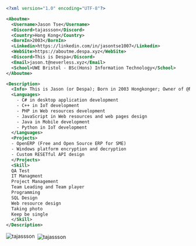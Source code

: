 ``` XML
<?xml version="1.0" encoding="UTF-8"?>

<Aboutme>
  <Username>Jason Tse</Username>
  <Discord>tajassson</Discord>
  <Country>Hong Kong</Country>
  <BornIn>2003</BornIn>
  <Linkedin>https://linkedin.com/in/jasontse1007</Linkedin>
  <WebSite>https://aboutme.despa.xyz</WebSite>
  <Discord>This is Despa</Discord>
  <Email>jason.t@neverless.xyz</Email>
  <School>UWE Bristol - BSc(Hons) Information Technology</School>
</Aboutme>

<Description>
  <Info> This is Jason (or Despa); Born in 2003 Hongkonger; Owner of @NeverLess team (https://neverless.xyz)</Info>
  <Languages>
    - C# in desktop application development
    - C++ in IoT development 
    - PHP in Web resources development
    - JavaScript in Web resources and web pages design
    - Java in Mobile development
    - Python in IoT development
  </Languages>
  <Projects>
  - OpenERP (Free and Open Source ERP for SME)
  - Windows platform encryption and decryption
  - Custom RESETful API design
  </Projects>
  <Skill>
  QA Test
  IT Managment
  Project Management
  Team Leading and Team player
  Programming
  SQL Design
  Web resource design
  Taking photo
  Keep be single
  </Skill>
</Description>
```

<p><img align="left" src="https://github-readme-stats.vercel.app/api/top-langs?username=tajassson&show_icons=true&locale=en&layout=compact" alt="tajassson" /></p>

<p>&nbsp;<img align="center" src="https://github-readme-stats.vercel.app/api?username=tajassson&show_icons=true&locale=en" alt="tajassson" /></p>
